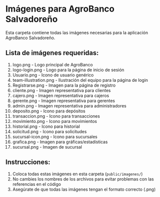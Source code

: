# Imágenes para AgroBanco Salvadoreño

Esta carpeta contiene todas las imágenes necesarias para la aplicación AgroBanco Salvadoreño.

## Lista de imágenes requeridas:

1. logo.png - Logo principal de AgroBanco
2. logo-login.png - Logo para la página de inicio de sesión
3. Usuario.png - Icono de usuario genérico
4. team-illustration.png - Ilustración del equipo para la página de login
5. Registrarse.png - Imagen para la página de registro
6. cliente.png - Imagen representativa para clientes
7. cajero.png - Imagen representativa para cajeros
8. gerente.png - Imagen representativa para gerentes
9. admin.png - Imagen representativa para administradores
10. deposito.png - Icono para depósitos
11. transaccion.png - Icono para transacciones
12. movimiento.png - Icono para movimientos
13. historial.png - Icono para historial
14. solicitud.png - Icono para solicitudes
15. sucursal-icon.png - Icono para sucursales
16. grafica.png - Imagen para gráficas/estadísticas
17. sucursal.png - Imagen de sucursal

## Instrucciones:

1. Coloca todas estas imágenes en esta carpeta (`public/imagenes/`)
2. No cambies los nombres de los archivos para evitar problemas con las referencias en el código
3. Asegúrate de que todas las imágenes tengan el formato correcto (.png)
